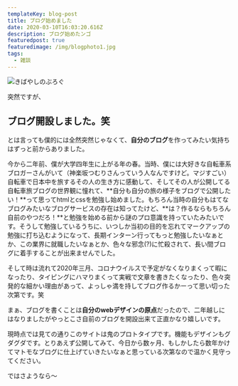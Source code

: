 ```yaml
---
templateKey: blog-post
title: ブログ始めました
date: 2020-03-10T16:03:20.616Z
description: ブログ始めたンゴ
featuredpost: true
featuredimage: /img/blogphoto1.jpg
tags:
  - 雑談
---
```

![きばやしのぶろぐ](/img/blogphoto1.jpg "きばやしのぶろぐ")

突然ですが、

## ブログ開設しました。笑

とは言っても僕的には全然突然じゃなくて、**自分のブログ**を作ってみたい気持ちはずっと前からありました。

今から二年前、僕が大学四年生に上がる年の春。当時、僕には大好きな自転車系ブロガーさんがいて（神楽坂つむりさんっていう人なんですけど。マジすごい）自転車で日本中を旅するその人の生き方に感動して、そしてその人が公開してる自転車旅ブログの世界観に憧れて、**自分も自分の旅の様子をブログで公開したい！**って思ってhtmlとcssを勉強し始めました。もちろん当時の自分もはてなブログみたいなブログサービスの存在は知ってたけど、**は？作るならもちろん自前のやつだろ！**と勉強を始める前から謎のプロ意識を持っていたみたいです。そうして勉強しているうちに、いつしか当初の目的を忘れてマークアップの勉強に打ち込むようになって、長期インターン行ってもっと勉強したいなぁとか、この業界に就職したいなぁとか、色々な邪念(?)に忙殺されて、長い間ブログに着手することが出来ませんでした。

そして時は流れて2020年三月、コロナウイルスで予定がなくなりまくって暇になったり、タイピングにハマりまくって実戦で文章を書きたくなったり、色々突発的な細かい理由があって、よっしゃ満を持してブログ作るかーって思い切った次第です。笑

まぁ、ブログを書くことは**自分のwebデザインの原点**だったので、二年越しにはなりましたがやっとこさ自前のブログを開設出来て正直かなり嬉しいです。

現時点では見ての通りこのサイトは鬼のプロトタイプです。機能もデザインもグダグダです。とりあえず公開してみて、今日から数ヶ月、もしかしたら数年かけてマトモなブログに仕上げていきたいなぁと思っている次第なので温かく見守ってください。

ではさようなら〜
